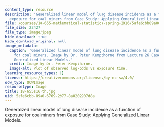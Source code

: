 ```yaml
---
content_type: resource
description: 'Generalized linear model of lung disease incidence as a function of
  exposure for coal miners from Case Study: Applying Generalized Linear Models.'
file: /courses/18-655-mathematical-statistics-spring-2016/5afe6cbb89a0676929778a0202907d8a_18-655s16-th.jpg
file_size: 22427
file_type: image/jpeg
hide_download: true
hide_download_original: null
image_metadata:
  caption: 'Generalized linear model of lung disease incidence as a function of exposure
    for coal miners. Image by Dr. Peter Kempthorne from Lecture 26 Case Study: Applying
    Generalized Linear Models.'
  credit: Image by Dr. Peter Kempthorne.
  image-alt: Plot of observed log-odds vs exposure time.
learning_resource_types: []
license: https://creativecommons.org/licenses/by-nc-sa/4.0/
ocw_type: OCWImage
resourcetype: Image
title: 18-655s16-th.jpg
uid: 5afe6cbb-89a0-6769-2977-8a0202907d8a
---
```

Generalized linear model of lung disease incidence as a function of exposure for coal miners from Case Study: Applying Generalized Linear Models.